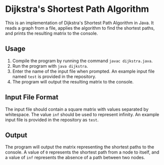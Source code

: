 # Dijkstra's Shortest Path Algorithm

This is an implementation of Dijkstra's Shortest Path Algorithm in Java. It reads a graph from a file, applies the algorithm to find the shortest paths, and prints the resulting matrix to the console.

## Usage

1.  Compile the program by running the command `javac dijkstra.java`.
2.  Run the program with `java dijkstra`.
3.  Enter the name of the input file when prompted. An example input file named `test` is provided in the repository.
4.  The program will output the resulting matrix to the console.

## Input File Format

The input file should contain a square matrix with values separated by whitespace. The value `inf` should be used to represent infinity. An example input file is provided in the repository as `test`.

## Output

The program will output the matrix representing the shortest paths to the console. A value of `0` represents the shortest path from a node to itself, and a value of `inf` represents the absence of a path between two nodes.
